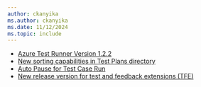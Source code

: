 ```yaml
---
author: ckanyika
ms.author: ckanyika
ms.date: 11/12/2024
ms.topic: include
---
```

 
- [Azure Test Runner Version 1.2.2](#azure-test-runner-version-122)
- [New sorting capabilities in Test Plans directory](#new-sorting-capabilities-in-test-plans-directory) 
- [Auto Pause for Test Case Run](#auto-pause-for-test-case-run)
- [New release version for test and feedback extensions (TFE)](#new-release-version-for-test-and-feedback-extensions-tfe)